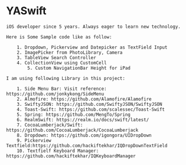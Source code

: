 # YASwift

  	iOS developer since 5 years. Always eager to learn new technology.

	Here is Some Sample code like as follow:

		1. Dropdown, Pickerview and Datepicker as TextField Input
		2. ImagePicker from PhotoLibrary, Camera
		3. TableView Search Controller
		4. CollectionView using CustomCell
        	5. Custom NavigationBar Height for iPad

	I am using following Library in this project:

		1. Side Menu Bar: Visit reference: https://github.com/jonkykong/SideMenu
		2. Almofire: https://github.com/Alamofire/Alamofire
		3. SwiftyJSON: https://github.com/SwiftyJSON/SwiftyJSON
		4. Toast-Swift: https://github.com/scalessec/Toast-Swift
		5. Spring: https://github.com/MengTo/Spring
		6. RealmSwift: https://realm.io/docs/swift/latest/
		7. CocoaLumberjack/Swift: https://github.com/CocoaLumberjack/CocoaLumberjack
		8. Dropdown: https://github.com/igongora/UIDropDown
		9. Pickerview Textfield:https://github.com/hackiftekhar/IQDropDownTextField
		10. Textfielf Keyboard Manager: https://github.com/hackiftekhar/IQKeyboardManager
